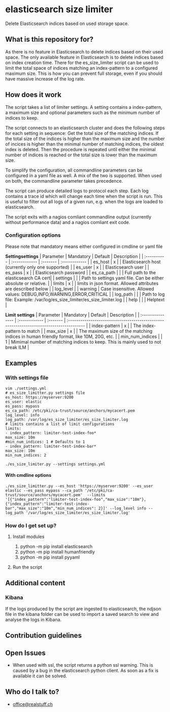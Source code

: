 # elasticsearch size limiter

Delete Elasticsearch indices based on used storage space.

## What is this repository for?

As there is no feature in Elasticsearch to delete indices based on their used space. The only available feature in Elasticsearch is to delete indices based on index creation time. There for the es_size_limiter script can be used to limit the total space of indices matching an index-pattern to a configured maximum size. This is how you can prevent full storage, even if you should have massive increase of the log rate.

## How does it work

The script takes a list of limiter settings. A setting contains a index-pattern, a maximum size and optional parameters such as the minimum number of indices to keep.

The script connects to an elasticsearch cluster and does the following steps for each setting in sequence:
Get the total size of the matching indices. If the total size of the indices is higher than the maximum size and the number of incices is higher than the minimal number of matching indices, the oldest index is deleted. Then the procedure is repeated until either the minimal number of indices is reached or the total size is lower than the maximum size.

To simplify the configuration, all commandline parameters can be configured in a yaml file as well. A mix of the two is supported.
When used on both, the commandline parameter takes precedence.

The script can produce detailed logs to protocol each step. Each log contains a trace id which will change each time when the script is run. This is useful to filter out all logs of a given run, e.g. when the logs are loaded to elasticsearch.

The script exits with a nagios comliant commandline output (currently without performance data) and a nagios comliant exit code.


### Configuration options

Please note that mandatory means either configured in cmdline or yaml file

**Settingsettings**
| Parameter   | Mandatory     | Default  | Description   |
| :---------- | :------------ | :------- | :------------ |
| es_host     | x             |          | Elasticsearch host (currently only one supported) |
| es_user     | x             |          | Elasticsearch user     |
| es_pass     | x             |          | Elasticsearch password |
| es_ca_path  |               |          | Full path to the elasticsearch CA cert| 
| settings    |               |          | Path to settings yaml file. Can be either absolute or relative. |
| limits      | x             |          | limits in json format. Allowed attributes are described below |
| log_level   |               | warning  | Case insensitive. Allowed values: DEBUG,INFO,WARNING,ERROR,CRITICAL |
| log_path    |               |          | Path to log file: Example: /var/log/es_size_limiter/es_size_limiter.log |
| help        |               |          | Helptext  |

**Limit settings**
| Parameter        | Mandatory     | Default  | Description                                                                             |
| :--------------- | :------------ | :------- | :-------------------------------------------------------------------------------------- |
| index-pattern    | x             |          | The index-pattern to match                                                              |
| max_size         | x             |          | The maximum size of the matching indices in human friendly format, like 10M, 20G, etc.  |
| min_num_indices  |               | 1        | Mimimal number of matching indices to keep. This is mainly used to not break ILM        |

## Examples

### With settings file

```
vim ./settings.yml
# es_size_limitter.py settings file
es_host: https://myserver:9200
es_user: elastic
es_pass: mypass
es_ca_path: /etc/pki/ca-trust/source/anchors/mycacert.pem
log_level: info
log_path: /var/log/es_size_limiter/es_size_limiter.log
# limits contains a list of limit configurations
limits:
- index_pattern: limiter-test-index-foo*
max_size: 10m
#min_num_indices: 1 # Defaults to 1
- index_pattern: limiter-test-index-bar*
max_size: 10m
min_num_indices: 2
```

```
./es_size_limiter.py --settings settings.yml
```


#### With cmdline options

```
./es_size_limitter.py --es_host 'https://myserver:9200' --es_user elastic --es_pass mypass --ca_path '/etc/pki/ca-trust/source/anchors/mycacert.pem'  --limits '[{"index_pattern":"limiter-test-index-foo","max_size":"10m"},{"index_pattern":"limiter-test-index-bar","max_size":"10m","min_num_indices": 2}]' --log_level info --log_path '/var/log/es_size_limiter/es_size_limiter.log'
```

### How do I get set up? ###

1. Install modules
   1. python -m pip install elasticsearch
   2. python -m pip install humanfriendly
   3. python -m pip install pyyaml

2. Run the script

## Additional content

### Kibana

If the logs produced by the script are ingested to elasticsearch, the ndjson file in the kibana folder can be used to import a saved search to view and analyse the logs in Kibana.

## Contribution guidelines ###

## Open Issues
- When used with ssl, the script returns a python ssl warning. This is caused by a bug in the elasticsearch python client. As soon as a fix is available it can be solved.

## Who do I talk to? ###
* office@realstuff.ch
